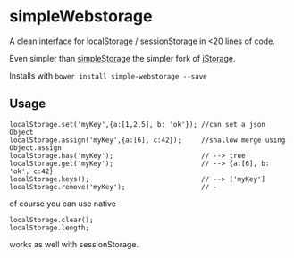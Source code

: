 simpleWebstorage
================

A clean interface for localStorage / sessionStorage in <20 lines of code.

Even simpler than [simpleStorage](https://github.com/andris9/simpleStorage) the simpler fork of [jStorage](https://github.com/andris9/jStorage).

Installs with `bower install simple-webstorage --save`


Usage
-----

    localStorage.set('myKey',{a:[1,2,5], b: 'ok'}); //can set a json Object
    localStorage.assign('myKey',{a:[6], c:42});     //shallow merge using Object.assign
    localStorage.has('myKey');                      // --> true
    localStorage.get('myKey');                      // --> {a:[6], b: 'ok', c:42}
    localStorage.keys();                            // --> ['myKey']
    localStorage.remove('myKey');                   // -

of course you can use native

    localStorage.clear();
    localStorage.length;

works as well with sessionStorage.
